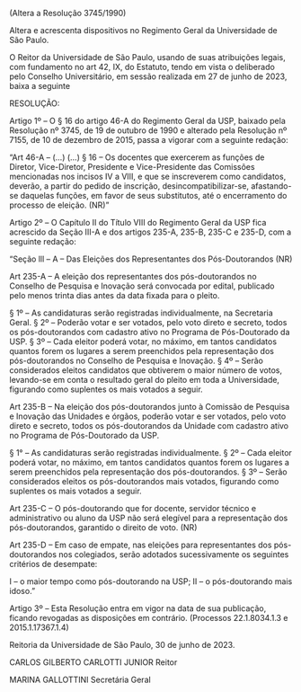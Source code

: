 (Altera a Resolução 3745/1990)

Altera e acrescenta dispositivos no Regimento Geral da Universidade de São Paulo.

O Reitor da Universidade de São Paulo, usando de suas atribuições legais, com fundamento no art 42, IX, do Estatuto, tendo em vista o deliberado pelo Conselho Universitário, em sessão realizada em 27 de junho de 2023, baixa a seguinte

RESOLUÇÃO:

Artigo 1º – O § 16 do artigo 46-A do Regimento Geral da USP, baixado pela Resolução nº 3745, de 19 de outubro de 1990 e alterado pela Resolução nº 7155, de 10 de dezembro de 2015, passa a vigorar com a seguinte redação:

“Art 46-A – (…)
(…)
§ 16 – Os docentes que exercerem as funções de Diretor, Vice-Diretor, Presidente e Vice-Presidente das Comissões mencionadas nos incisos IV a VIII, e que se inscreverem como candidatos, deverão, a partir do pedido de inscrição, desincompatibilizar-se, afastando-se daquelas funções, em favor de seus substitutos, até o encerramento do processo de eleição. (NR)”

Artigo 2º – O Capítulo II do Título VIII do Regimento Geral da USP fica acrescido da Seção III-A e dos artigos 235-A, 235-B, 235-C e 235-D, com a seguinte redação:

“Seção lll – A – Das Eleições dos Representantes dos Pós-Doutorandos (NR)

Art 235-A – A eleição dos representantes dos pós-doutorandos no Conselho de Pesquisa e Inovação será convocada por edital, publicado pelo menos trinta dias antes da data fixada para o pleito.

§ 1º – As candidaturas serão registradas individualmente, na Secretaria Geral.
§ 2º – Poderão votar e ser votados, pelo voto direto e secreto, todos os pós-doutorandos com cadastro ativo no Programa de Pós-Doutorado da USP.
§ 3º – Cada eleitor poderá votar, no máximo, em tantos candidatos quantos forem os lugares a serem preenchidos pela representação dos pós-doutorandos no Conselho de Pesquisa e Inovação.
§ 4º – Serão considerados eleitos candidatos que obtiverem o maior número de votos, levando-se em conta o resultado geral do pleito em toda a Universidade, figurando como suplentes os mais votados a seguir.

Art 235-B – Na eleição dos pós-doutorandos junto à Comissão de Pesquisa e Inovação das Unidades e órgãos, poderão votar e ser votados, pelo voto direto e secreto, todos os pós-doutorandos da Unidade com cadastro ativo no Programa de Pós-Doutorado da USP.

§ 1° – As candidaturas serão registradas individualmente.
§ 2º – Cada eleitor poderá votar, no máximo, em tantos candidatos quantos forem os lugares a serem preenchidos pela representação dos pós-doutorandos.
§ 3º – Serão considerados eleitos os pós-doutorandos mais votados, figurando como suplentes os mais votados a seguir.

Art 235-C – O pós-doutorando que for docente, servidor técnico e administrativo ou aluno da USP não será elegível para a representação dos pós-doutorandos, garantido o direito de voto. (NR)

Art 235-D – Em caso de empate, nas eleições para representantes dos pós-doutorandos nos colegiados, serão adotados sucessivamente os seguintes critérios de desempate:

I – o maior tempo como pós-doutorando na USP;
II – o pós-doutorando mais idoso.”

Artigo 3º – Esta Resolução entra em vigor na data de sua publicação, ficando revogadas as disposições em contrário. (Processos 22.1.8034.1.3 e 2015.1.17367.1.4)

Reitoria da Universidade de São Paulo, 30 de junho de 2023.

CARLOS GILBERTO CARLOTTI JUNIOR
Reitor

MARINA GALLOTTINI
Secretária Geral